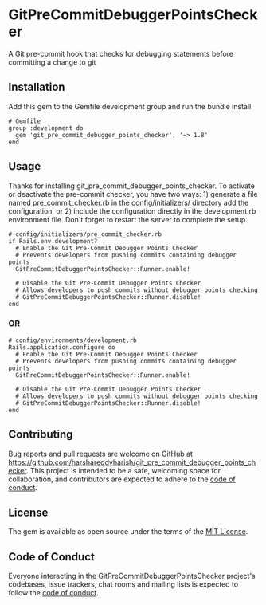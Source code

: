 # GitPreCommitDebuggerPointsChecker

A Git pre-commit hook that checks for debugging statements before committing a change to git

## Installation

Add this gem to the Gemfile development group and run the bundle install

```
# Gemfile
group :development do
  gem 'git_pre_commit_debugger_points_checker', '~> 1.8'
end
```

## Usage
Thanks for installing git_pre_commit_debugger_points_checker. To activate or deactivate the pre-commit checker, you have two ways: 1) generate a file named pre_commit_checker.rb in the config/initializers/ directory add the configuration, or 2) include the configuration directly in the development.rb environment file. Don't forget to restart the server to complete the setup.

```
# config/initializers/pre_commit_checker.rb
if Rails.env.development?
  # Enable the Git Pre-Commit Debugger Points Checker
  # Prevents developers from pushing commits containing debugger points
  GitPreCommitDebuggerPointsChecker::Runner.enable!

  # Disable the Git Pre-Commit Debugger Points Checker
  # Allows developers to push commits without debugger points checking
  # GitPreCommitDebuggerPointsChecker::Runner.disable!
end
```

### OR

```
# config/environments/development.rb
Rails.application.configure do
  # Enable the Git Pre-Commit Debugger Points Checker
  # Prevents developers from pushing commits containing debugger points
  GitPreCommitDebuggerPointsChecker::Runner.enable!

  # Disable the Git Pre-Commit Debugger Points Checker
  # Allows developers to push commits without debugger points checking
  # GitPreCommitDebuggerPointsChecker::Runner.disable!
end
```

## Contributing

Bug reports and pull requests are welcome on GitHub at https://github.com/harshareddyharish/git_pre_commit_debugger_points_checker. This project is intended to be a safe, welcoming space for collaboration, and contributors are expected to adhere to the [code of conduct](https://github.com/harshareddyharish/git_pre_commit_debugger_points_checker/blob/main/CODE_OF_CONDUCT.md).

## License

The gem is available as open source under the terms of the [MIT License](https://opensource.org/licenses/MIT).

## Code of Conduct

Everyone interacting in the GitPreCommitDebuggerPointsChecker project's codebases, issue trackers, chat rooms and mailing lists is expected to follow the [code of conduct](https://github.com/harshareddyharish/git_pre_commit_debugger_points_checker/blob/main/CODE_OF_CONDUCT.md).
